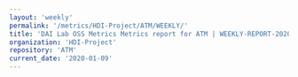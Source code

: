 ```yaml
---
layout: 'weekly'
permalink: '/metrics/HDI-Project/ATM/WEEKLY/'
title: 'DAI Lab OSS Metrics Metrics report for ATM | WEEKLY-REPORT-2020-01-09'
organization: 'HDI-Project'
repository: 'ATM'
current_date: '2020-01-09'
---
```

